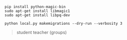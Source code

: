 ```
pip install python-magic-bin
sudo apt-get install libmagic1
sudo apt-get install libpq-dev
```

```
python local.py makemigrations --dry-run --verbosity 3
```

> student teacher (groups)